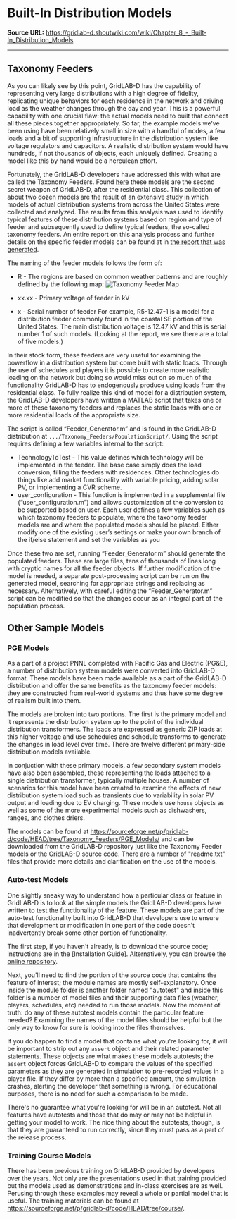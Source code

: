 # Built-In Distribution Models

**Source URL:** https://gridlab-d.shoutwiki.com/wiki/Chapter_8_-_Built-In_Distribution_Models

---
 
## Taxonomy Feeders

As you can likely see by this point, GridLAB-D has the capability of representing very large distributions with a high degree of fidelity, replicating unique behaviors for each residence in the network and driving load as the weather changes through the day and year. This is a powerful capability with one crucial flaw: the actual models need to built that connect all these pieces together appropriately. So far, the example models we’ve been using have been relatively small in size with a handful of nodes, a few loads and a bit of supporting infrastructure in the distribution system like voltage regulators and capacitors. A realistic distribution system would have hundreds, if not thousands of objects, each uniquely defined. Creating a model like this by hand would be a herculean effort. 

Fortunately, the GridLAB-D developers have addressed this with what are called the Taxonomy Feeders. Found [here](https://sourceforge.net/p/gridlab-d/code/HEAD/tree/Taxonomy_Feeders/) these models are the second secret weapon of GridLAB-D, after the residential class. This collection of about two dozen models are the result of an extensive study in which models of actual distribution systems from across the United States were collected and analyzed. The results from this analysis was used to identify typical features of these distribution systems based on region and type of feeder and subsequently used to define typical feeders, the so-called taxonomy feeders. An entire report on this analysis process and further details on the specific feeder models can be found at in [the report that was generated](http://www.gridlabd.org/models/feeders/taxonomy_of_prototypical_feeders.pdf). 

The naming of the feeder models follows the form of: 

  * R<region number> \- The regions are based on common weather patterns and are roughly defined by the following map:
![Taxonomy Feeder Map](/images\Taxonomy_feeder_map.png)

  * xx.xx - Primary voltage of feeder in kV
  * x - Serial number of feeder
For example, R5-12.47-1 is a model for a distribution feeder commonly found in the coastal SE portion of the United States. The main distribution voltage is 12.47 kV and this is serial number 1 of such models. (Looking at the report, we see there are a total of five models.) 

In their stock form, these feeders are very useful for examining the powerflow in a distribution system but come built with static loads. Through the use of schedules and players it is possible to create more realistic loading on the network but doing so would miss out on so much of the functionality GridLAB-D has to endogenously produce using loads from the residential class. To fully realize this kind of model for a distribution system, the GridLAB-D developers have written a MATLAB script that takes one or more of these taxonomy feeders and replaces the static loads with one or more residential loads of the appropriate size. 

The script is called “Feeder_Generator.m” and is found in the GridLAB-D distribution at `.../Taxonomy_Feeders/PopulationScript/`. Using the script requires defining a few variables internal to the script: 

  * TechnologyToTest - This value defines which technology will be implemented in the feeder. The base case simply does the load conversion, filling the feeders with residences. Other technologies do things like add market functionality with variable pricing, adding solar PV, or implementing a CVR scheme.
  * user_configuration - This function is implemented in a supplemental file (“user_configuration.m”) and allows customization of the conversion to be supported based on user. Each user defines a few variables such as which taxonomy feeders to populate, where the taxonomy feeder models are and where the populated models should be placed. Either modify one of the existing user’s settings or make your own branch of the if/else statement and set the variables as you
  
Once these two are set, running “Feeder_Generator.m” should generate the populated feeders. These are large files, tens of thousands of lines long with cryptic names for all the feeder objects. If further modification of the model is needed, a separate post-processing script can be run on the generated model, searching for appropriate strings and replacing as necessary. Alternatively, with careful editing the “Feeder_Generator.m” script can be modified so that the changes occur as an integral part of the population process. 

## Other Sample Models

### PGE Models

As a part of a project PNNL completed with Pacific Gas and Electric (PG&E), a number of distribution system models were converted into GridLAB-D format. These models have been made available as a part of the GridLAB-D distribution and offer the same benefits as the taxonomy feeder models: they are constructed from real-world systems and thus have some degree of realism built into them. 

The models are broken into two portions. The first is the primary model and it represents the distribution system up to the point of the individual distribution transformers. The loads are expressed as generic ZIP loads at this higher voltage and use schedules and schedule transforms to generate the changes in load level over time. There are twelve different primary-side distribution models available. 

In conjuction with these primary models, a few secondary system models have also been assembled, these representing the loads attached to a single distribution transformer, typically multiple houses. A number of scenarios for this model have been created to examine the effects of new distribution system load such as transients due to variability in solar PV output and loading due to EV charging. These models use `house` objects as well as some of the more experimental models such as dishwashers, ranges, and clothes driers. 

The models can be found at <https://sourceforge.net/p/gridlab-d/code/HEAD/tree/Taxonomy_Feeders/PGE_Models/> and can be downloaded from the GridLAB-D repository just like the Taxonomy Feeder models or the GridLAB-D source code. There are a number of "readme.txt" files that provide more details and clarification on the use of the models. 

### Auto-test Models

One slightly sneaky way to understand how a particular class or feature in GridLAB-D is to look at the simple models the GridLAB-D developers have written to test the functionality of the feature. These models are part of the auto-test functionality built into GridLAB-D that developers use to ensure that development or modification in one part of the code doesn't inadvertently break some other portion of functionality. 

The first step, if you haven't already, is to download the source code; instructions are in the [Installation Guide]. Alternatively, you can browse the [online repository](https://sourceforge.net/p/gridlab-d/code/HEAD/tree/). 

Next, you'll need to find the portion of the source code that contains the feature of interest; the module names are mostly self-explanatory. Once inside the module folder is another folder named "autotest" and inside this folder is a number of model files and their supporting data files (weather, players, schedules, etc) needed to run those models. Now the moment of truth: do any of these autotest models contain the particular feature needed? Examining the names of the model files should be helpful but the only way to know for sure is looking into the files themselves. 

If you do happen to find a model that contains what you're looking for, it will be important to strip out any `assert` object and their related parameter statements. These objects are what makes these models autotests; the `assert` object forces GridLAB-D to compare the values of the specified parameters as they are generated in simulation to pre-recorded values in a player file. If they differ by more than a specified amount, the simulation crashes, alerting the developer that something is wrong. For educational purposes, there is no need for such a comparison to be made. 

There's no guarantee what you're looking for will be in an autotest. Not all features have autotests and those that do may or may not be helpful in getting your model to work. The nice thing about the autotests, though, is that they are guaranteed to run correctly, since they must pass as a part of the release process. 

### Training Course Models

There has been previous training on GridLAB-D provided by developers over the years. Not only are the presentations used in that training provided but the models used as demonstrations and in-class exercises are as well. Perusing through these examples may reveal a whole or partial model that is useful. The training materials can be found at <https://sourceforge.net/p/gridlab-d/code/HEAD/tree/course/>. 

